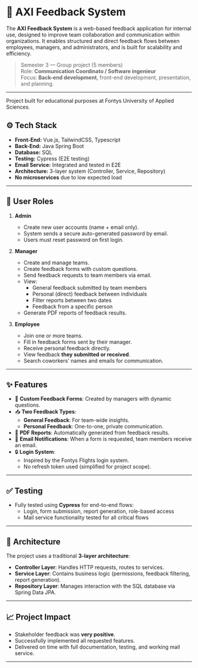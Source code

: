 # 📝 AXI Feedback System

The **AXI Feedback System** is a web-based feedback application for internal use, designed to improve team collaboration and communication within organizations. It enables structured and direct feedback flows between employees, managers, and administrators, and is built for scalability and efficiency.

> Semester 3 — Group project (5 members)  
> Role: **Communication  Coordinato / Software ingenieur**  
> Focus: **Back-end development**, front-end development, presentation, and planning.

---
Project built for educational purposes at Fontys University of Applied Sciences.

## ⚙️ Tech Stack

- **Front-End:** Vue.js, TailwindCSS, Typescript
- **Back-End:** Java Spring Boot  
- **Database:** SQL  
- **Testing:** Cypress (E2E testing)  
- **Email Service:** Integrated and tested in E2E  
- **Architecture:** 3-layer system (Controller, Service, Repository)  
- **No microservices** due to low expected load 

---

## 👥 User Roles

1. **Admin**
   - Create new user accounts (name + email only).
   - System sends a secure auto-generated password by email.
   - Users must reset password on first login.

2. **Manager**
   - Create and manage teams.
   - Create feedback forms with custom questions.
   - Send feedback requests to team members via email.
   - View:
     - General feedback submitted by team members
     - Personal (direct) feedback between individuals
     - Filter reports between two dates
     - Feedback from a specific person
   - Generate PDF reports of feedback results.

3. **Employee**
   - Join one or more teams.
   - Fill in feedback forms sent by their manager.
   - Receive personal feedback directly.
   - View feedback **they submitted or received**.
   - Search coworkers' names and emails for communication.

---

## ✨ Features

- 🧾 **Custom Feedback Forms**: Created by managers with dynamic questions.
- 📥 **Two Feedback Types**:
  - **General Feedback**: For team-wide insights.
  - **Personal Feedback**: One-to-one, private communication.
- 📄 **PDF Reports**: Automatically generated from feedback results.
- 📧 **Email Notifications**: When a form is requested, team members receive an email.
- 🔒 **Login System**:
  - Inspired by the Fontys Flights login system.
  - No refresh token used (simplified for project scope).

---

## ✅ Testing

- Fully tested using **Cypress** for end-to-end flows:
  - Login, form submission, report generation, role-based access
  - Mail service functionality tested for all critical flows

---

## 🧩 Architecture

The project uses a traditional **3-layer architecture**:
- **Controller Layer**: Handles HTTP requests, routes to services.
- **Service Layer**: Contains business logic (permissions, feedback filtering, report generation).
- **Repository Layer**: Manages interaction with the SQL database via Spring Data JPA.

---

## 📈 Project Impact

- Stakeholder feedback was **very positive**.
- Successfully implemented all requested features.
- Delivered on time with full documentation, testing, and working mail service.

---



